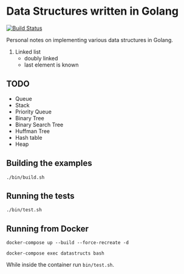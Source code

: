 # Data Structures written in Golang

[![Build Status](https://travis-ci.org/sebastianplesciuc/golang-data-structures.svg?branch=master)](https://travis-ci.org/sebastianplesciuc/golang-data-structures)

Personal notes on implementing various data structures in Golang.

1. Linked list
    - doubly linked
    - last element is known

## TODO

- Queue
- Stack
- Priority Queue
- Binary Tree
- Binary Search Tree
- Huffman Tree
- Hash table
- Heap

## Building the examples

```./bin/build.sh```

## Running the tests

```./bin/test.sh```

## Running from Docker

```docker-compose up --build --force-recreate -d```

```docker-compose exec datastructs bash```

While inside the container run `bin/test.sh`.